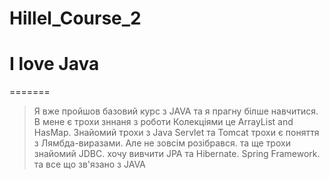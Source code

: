 # Hillel_Course_2
# I love Java
=======
> Я вже пройшов  базовий курс з JAVA
> та я прагну білше навчитися.
> В мене є трохи зннаня з роботи Колекціями це
> ArrayList and HasMap. Знайомий трохи з Java Servlet та Tomcat
>трохи є поняття з Лямбда-виразами. Але не зовсім розібрався.
 та ще трохи знайомий JDBC.
> хочу вивчити JPA та Hibernate. Spring Framework. та все що зв'язано з JAVA

